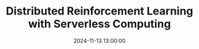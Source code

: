 ---
type: lecture
date: 2024-11-13 13:00:00
# title: "Graph Edge Re-growth and Partitioning for the Verification of Large Designs in Logic Synthesis"
title: "Distributed Reinforcement Learning with Serverless Computing"
thumbnail: 
presenter: "XXX"
---